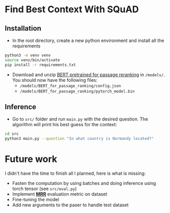 # Find Best Context With SQuAD

## Installation

* In the root directory, create a new python environment and install all the requirements

```bash
python3 -m venv venv
source venv/bin/activate
pip install -r requirements.txt
```

* Download  and unzip [BERT pretrained for passage reranking](https://drive.google.com/file/d/1tEHjpsAgvTVIqFySiSVl4DKaYVx8ltS5/view?usp=sharing) in `/models/`. You should now have the following files:
    * `/models/BERT_for_passage_ranking/config.json`
    * `/models/BERT_for_passage_ranking/pytorch_model.bin`


## Inference

* Go to `src/` folder and run `main.py` with the desired question. The algorithm will print his best guess for the context:

```bash
cd src
python3 main.py --question "In what country is Normandy located?"
```

# Future work 

I didn't have the time to finish all I planned, here is what is missing:

* Fasten the computation by using batches and doing inference using torch tensor (see `src/eval.py`)
* Implement [**MRR**](https://machinelearning.wtf/terms/mean-reciprocal-rank-mrr/) evaluation metric on dataset
* Fine-tuning the model
* Add new arguments to the paser to handle test dataset
